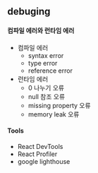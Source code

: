 ## debuging

#### 컴파일 에러와 런타임 에러
- 컴파일 에러
  - syntax error
  - type error
  - reference error
- 런타임 에러
  - 0 나누기 오류
  - null 참조 오류
  - missing property 오류
  - memory leak 오류

#### Tools
- React DevTools
- React Profiler
- google lighthouse
